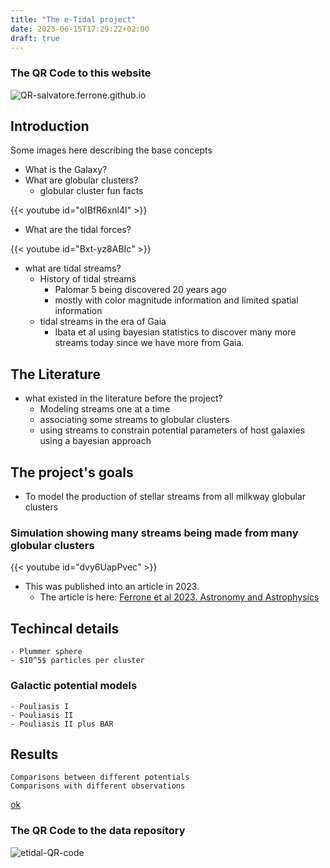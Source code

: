 ```yaml
---
title: "The e-Tidal project"
date: 2023-06-15T17:29:22+02:00
draft: true
---
```




### The QR Code to this website
![QR-salvatore.ferrone.github.io](/QR-salvatore.ferrone.github.io.png)



## Introduction

Some images here describing the base concepts 
* What is the Galaxy?
* What are globular clusters?
    * globular cluster fun facts

{{< youtube id="oIBfR6xnl4I" >}}

* What are the tidal forces?

{{< youtube id="Bxt-yz8ABIc" >}}

* what are tidal streams?
    * History of tidal streams 
        * Palomar 5 being discovered 20 years ago
        * mostly with color magnitude information and limited spatial information
    * tidal streams in the era of Gaia
        * Ibata et al using bayesian statistics to discover many more streams today since we have more from Gaia. 


## The Literature 
* what existed in the literature before the project?
    * Modeling streams one at a time
    * associating some streams to globular clusters
    * using streams to constrain potential parameters of host galaxies using a bayesian approach 


## The project's goals
* To model the production of stellar streams from all milkway globular clusters

### Simulation showing many streams being made from many globular clusters
{{< youtube id="dvy6UapPvec" >}}

* This was published into an article in 2023.
    * The article is here: [Ferrone et al 2023. Astronomy and Astrophysics](https://www.aanda.org/articles/aa/full_html/2023/05/aa44141-22/aa44141-22.html)

## Techincal details
    - Plummer sphere
    - $10^5$ particles per cluster
### Galactic potential models
    - Pouliasis I
    - Pouliasis II
    - Pouliasis II plus BAR

## Results
    Comparisons between different potentials
    Comparisons with different observations
[ok](https://www.aanda.org/articles/aa/full_html/2023/05/aa44141-22/F1.html)
### The QR Code to the data repository
![etidal-QR-code](/etidal-QR-code.png)
